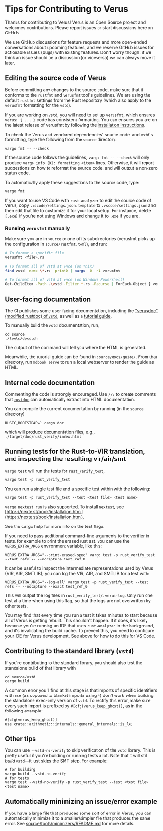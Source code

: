# Tips for Contributing to Verus

Thanks for contributing to Verus!  Verus is an Open Source project and welcomes
contributions.  Please report issues or start discussions here on GitHub.

We use GitHub discussions for feature requests and more open-ended conversations about
upcoming features, and we reserve GitHub issues for actionable issues (bugs) with
existing features. Don't worry though: if we think an issue should be a discussion (or
viceversa) we can always move it later.

## Editing the source code of Verus

Before committing any changes to the source code,
make sure that it conforms to the `rustfmt` and `verusfmt` tool's guidelines.
We are using the default `rustfmt` settings from the Rust repository
(which also apply to the `verusfmt` formatting for the `vstd`).

If you are working on `vstd`, you will need to set up `verusfmt`, which ensures
`verus! { ... }` code has consistent formatting. You can ensures you are on the latest release of verusfmt
by following the [installation instructions](https://github.com/verus-lang/verusfmt/blob/main/README.md#installing-and-using-verusfmt).

To check the Verus and vendored dependencies' source code, and `vstd`'s formatting,
type the following from the `source` directory:

```
vargo fmt -- --check
```

If the source code follows the guidelines, `vargo fmt -- --check` will only produce
`vargo info [0]: formatting <item>` lines.
Otherwise, it will report suggestions on how to reformat the source code, and will
output a non-zero status code.

To automatically apply these suggestions to the source code, type:

```
vargo fmt
```

If you want to use VS Code with `rust-analyzer` to edit the source code of Verus, copy
`.vscode/settings.json.template` to `.vscode/settings.json` and then
edit that file to customize it for your local setup. For instance,
delete `[.exe]` if you're not using Windows and change it to `.exe` if
you are.

### Running `verusfmt` manually

Make sure you are in `source` or one of its subdirectories
(verusfmt picks up the configuration in `source/rustfmt.toml`), and run:

```sh
# To format a specific file
verusfmt <file>.rs

# To format all of vstd at once (on *nix)
find vstd -name \*.rs -print0 | xargs -0 -n1 verusfmt

# To format all of vstd at once (on Windows Powershell)
Get-ChildItem -Path .\vstd -Filter *.rs -Recurse | ForEach-Object { verusfmt $_.FullName }
```

## User-facing documentation

The CI publishes some user facing documentation, including the ["verusdoc" (modified rustdoc) of `vstd`](https://verus-lang.github.io/verus/verusdoc/vstd/), as well as a [tutorial guide](https://verus-lang.github.io/verus/guide/).

To manually build the `vstd` documentation, run,

```
cd source
./tools/docs.sh
```

The output of the command will tell you where the HTML is generated.

Meanwhile, the tutorial guide can be found in `source/docs/guide/`. From that directory, run `mdbook serve` to run a local webserver to render the guide as HTML.

## Internal code documentation

Commenting the code is strongly encouraged.  Use `///` to create comments
that [`rustdoc`](https://doc.rust-lang.org/rustdoc/what-is-rustdoc.html) can
automatically extract into HTML documentation.

You can compile the current documentation by running (in the `source` directory)
```
RUSTC_BOOTSTRAP=1 cargo doc 
```
which will produce documentation files, e.g., `./target/doc/rust_verify/index.html`

## Running tests for the Rust-to-VIR translation, and inspecting the resulting vir/air/smt

`vargo test` will run the tests for `rust_verify_test`,

```
vargo test -p rust_verify_test
```

You can run a single test file and a specific test within with the following:

```
vargo test -p rust_verify_test --test <test file> <test name>
```

`vargo nextest run` is also supported. To install `nextest`, see [https://nexte.st/book/installation.html](https://nexte.st/book/installation.html).

See the cargo help for more info on the test flags.

If you need to pass additional command-line arguments to the verifier in tests, for example to print the
erased rust ast, you can use the `VERUS_EXTRA_ARGS` environment variable, like this:

```
VERUS_EXTRA_ARGS="--print-erased-spec" vargo test -p rust_verify_test --test refs -- --nocapture test_ref_0
```

It can be useful to inspect the intermediate representations used by Verus (VIR, AIR, SMTLIB);
you can log the VIR, AIR, and SMTLIB for a test with:

```
VERUS_EXTRA_ARGS="--log-all" vargo test -p rust_verify_test --test refs -- --nocapture --exact test_ref_0
```

This will output the log files in `rust_verify_test/.verus-log`. Only run one test at
a time when using this flag, so that the logs are not overwritten by other tests.

You may find that every time you run a test it takes minutes to start because
all of Verus is getting rebuilt. This shouldn't happen. If it does, it's
likely because you're running an IDE that uses `rust-analyzer` in the
background, and it's invalidating the build cache. To prevent this, you need
to configure your IDE for Verus development. See above for how to do
this for VS Code.

## Contributing to the standard library (`vstd`)

If you're contributing to the standard library, you should also test the
standalone build of that library with
```
cd source/vstd
cargo build
```

A common error you'll find at this stage is that imports of specific
identifiers with `use` (as opposed to blanket imports using `*`) don't work
when building the standalone exec-only version of `vstd`. To rectify this error,
make sure every such import is prefixed by `#[cfg(verus_keep_ghost)]`, as
in the following example:
```
#[cfg(verus_keep_ghost)]
use crate::arithmetic::internals::general_internals::is_le;
```

## Other tips

You can use `--vstd-no-verify` to skip verification of the `vstd` library. This is pretty useful if you're building or running tests a lot. Note that it will still _build_ `vstd`—it just skips the SMT step. For example:

```
# for building
vargo build --vstd-no-verify
# for tests
vargo test --vstd-no-verify -p rust_verify_test --test <test file> <test name>
```

## Automatically minimizing an issue/error example

If you have a large file that produces some sort of error in Verus, you can automatically minimize it to a smaller/simpler file that produces the same error. See [source/tools/minimizers/README.md](./source/tools/minimizers/README.md) for more details.
